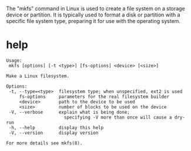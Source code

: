 The "mkfs" command in Linux is used to create a file system on a storage device or partition. It is typically used to format a disk or partition with a specific file system type, preparing it for use with the operating system.

# help 

```
Usage:
 mkfs [options] [-t <type>] [fs-options] <device> [<size>]

Make a Linux filesystem.

Options:
 -t, --type=<type>  filesystem type; when unspecified, ext2 is used
     fs-options     parameters for the real filesystem builder
     <device>       path to the device to be used
     <size>         number of blocks to be used on the device
 -V, --verbose      explain what is being done;
                      specifying -V more than once will cause a dry-run
 -h, --help         display this help
 -V, --version      display version

For more details see mkfs(8).
```

